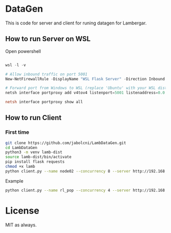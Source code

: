 # DataGen

This is code for server and client for runing datagen for Lambergar.

## How to run Server on WSL

Open powershell

```powershell

wsl -l -v

# Allow inbound traffic on port 5001
New-NetFirewallRule -DisplayName "WSL Flask Server" -Direction Inbound -LocalPort 5001 -Protocol TCP -Action Allow

# Forward port from Windows to WSL (replace 'Ubuntu' with your WSL distro name)
netsh interface portproxy add v4tov4 listenport=5001 listenaddress=0.0.0.0 connectport=5001 connectaddress=172.29.99.188

netsh interface portproxy show all
```

## How to run Client

### First time

```bash
git clone https://github.com/jabolcni/LambDataGen.git
cd LambDataGen
python3 -m venv lamb-dist
source lamb-dist/bin/activate
pip install flask requests
chmod +x lamb
python client.py --name node02 --concurrency 8 --server http://192.168.65.97:5001
```

Example
```bash
python client.py --name rl_pop --concurrency 4 --server http://192.168.65.97:5001
```

# License

MIT as always.

